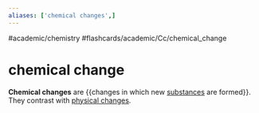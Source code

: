 ```yaml
---
aliases: ['chemical changes',]
---
```


#academic/chemistry #flashcards/academic/Cc/chemical_change

# chemical change

__Chemical changes__ are {{changes in which new [substances](chemical%20substance.md) are formed}}. They contrast with [physical changes](physical%20change.md). <!--SR:!2023-04-10,7,250-->
